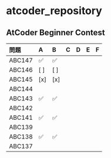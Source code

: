 # atcoder_repository

## AtCoder Beginner Contest
| 問題 | A | B | C | D | E | F |  
| :--- | :--- | :--- | :--- | :--- | :--- | :--- |  
| ABC147 | ✅ | ✅ |  |  |  
| ABC146 | [ ] | [ ] |  |  |
| ABC145 | [x] | [x] |  |  |  
| ABC144 |  |  |  |  |
| ABC143 | ✅ | ✅ |  |  |  
| ABC142 |  |  |  |  |
| ABC141 | ✅ | ✅ |  |  |  
| ABC139 |  |  |  |  |
| ABC138 | ✅ | ✅ |  |  |  
| ABC137 |  |  |  |  |
